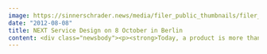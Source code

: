```yaml
---
image: https://sinnerschrader.news/media/filer_public_thumbnails/filer_public/87/b8/87b8eb82-ebcf-467f-940f-46997a92c728/varfoldersdjk8pxf42x64d8fxslz8jcc8fc0000gnttmpl9mfvy__480x288_q85_crop_subsampling-2_upscale.jpg
date: "2012-08-08"
title: NEXT Service Design on 8 October in Berlin
content: <div class="newsbody"><p><strong>Today, a product is more than just the physical product itself&#58; A car2go is more than just a Smart, an iPod more than just an MP3 player. They are unmistakable because of the complementary services offered together with the product itself. And these are just two examples of successful service design.</strong></p><p>Experts from agencies, brands and science will discuss on 8 October 2012 at NEXT Service Design in Berlin how such products and supplementary services can be designed. Among the speakers will be service design pioneer Chris Downs (Method), Louisa Heinrich (Fjord) and David Bausola (Philter Phactory), who will present and discuss innovative approaches in their keynotes.</p><p><strong>Service Design</strong><br/>Service design is rapidly gaining importance. Companies realise that they can break away from competitors by offering innovative complementary services. In doing so, they are also able to generate growth – even in mature markets.<br/>Service design considers all touch points between product and customer. How can these be planned, designed and managed in a way that creates added value, which exceeds the mere product?</p><p><strong>NEXT Service Design</strong><br/>Blundstone Osterberger (Managing Director SinnerSchrader) and Peter Bihr (Founder and CEO of ThirdWave) curate the programme of NEXT SD. The European conference for service design and design methods is organised by the NEXT Berlin team, and the digital agency SinnerSchrader.</p><p><strong>The Speakers</strong><br/>In 2001, Chris Downs (Method) founded the world’s first agency for Service Design. In addition, Lousia Heinrich and David Bausola will give keynotes. Heinrich has been working in field of digital user experience for more than 13 years. Currently she is Director at Fjord, an international agency for digital service design. David Bausola is CEO of Philter Phactory. The company develops services for both human and non-human players on the Internet.</p><p><strong>8 October 2012</strong><br/><a href="http&#58;//goo.gl/maps/Qk5ya"><strong>Alte Münze Berlin, Molkenmarkt 2, 10179 Berlin (Germany)</strong></a><br/><a href="http&#58;//nextberlin.eu/service-design"><strong> http&#58;//nextberlin.eu/service-design</strong></a><br/>Tickets are now available.</p><p><strong>About NEXT Berlin</strong><br/>NEXT Berlin is the leading conference for the digital industry in Europe. Due to its wide range of topics, the conference is not only relevant for marketing deciders and business developers, but also for creatives and technicians. This mixture makes NEXT a unique meeting place for the digital industry. The conference is organised by the digital agency SinnerSchrader and enjoys growing popularity. In 2012, 2000 participants from 26 countries took part in NEXT Berlin.<br/>In order to stay abreast of changes, NEXT Berlin additionally organises conferences dedicated to specific emerging topics, that will have an impact on the European digital industry within the next year. Among them is NEXT Service Design 2012.</p><p><strong>About SinnerSchrader</strong><br/>SinnerSchrader is one of the leading digital agencies in Europe. The company develops interactive strategies, platforms, and applications which create radical relationships between consumers and brands. The SinnerSchrader Group has over 430 employees in Hamburg, Frankfurt, Berlin, München and Hanover who work for customers such as Allianz, TUI, Tchibo, simyo, REWE, comdirect bank, PPR Group, Steigenberger and OTTO. SinnerSchrader was founded in 1996 and has been quoted on the stock exchange since 1999.</p><p><a class="news-backlink" href="/en/"><svg class="svg-ico svg-ico--arrow-left"><use xlink&#58;href="#arrow-down"></use></svg>Back to the overview</a></p></div>
---
```

